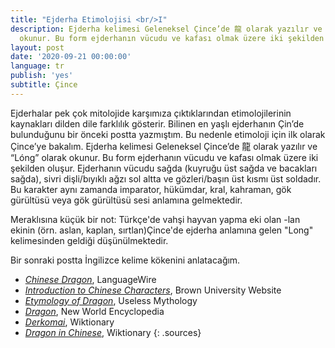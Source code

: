 ```yaml
---
title: "Ejderha Etimolojisi <br/>I"
description: Ejderha kelimesi Geleneksel Çince’de 龍 olarak yazılır ve “Lóng” olarak
  okunur. Bu form ejderhanın vücudu ve kafası olmak üzere iki şekilden oluşur.
layout: post
date: '2020-09-21 00:00:00'
language: tr
publish: 'yes'
subtitle: Çince
---
```


Ejderhalar pek çok mitolojide karşımıza çıktıklarından etimolojilerinin kaynakları dilden dile farklılık gösterir. Bilinen en yaşlı ejderhanın Çin’de bulunduğunu bir önceki postta yazmıştım. Bu nedenle etimoloji için ilk olarak Çince’ye bakalım. Ejderha kelimesi Geleneksel Çince’de 龍 olarak yazılır ve “Lóng” olarak okunur. Bu form ejderhanın vücudu ve kafası olmak üzere iki şekilden oluşur. Ejderhanın vücudu sağda (kuyruğu üst sağda ve bacakları sağda), sivri dişli/bıyıklı ağzı sol altta ve gözleri/başın üst kısmı üst soldadır. Bu karakter aynı zamanda imparator, hükümdar, kral, kahraman, gök gürültüsü veya gök gürültüsü sesi anlamına gelmektedir.

Meraklısına küçük bir not: Türkçe'de vahşi hayvan yapma eki olan -lan ekinin (örn. aslan, kaplan, sırtlan)Çince'de ejderha anlamına gelen "Long" kelimesinden geldiği düşünülmektedir.

Bir sonraki postta İngilizce kelime kökenini anlatacağım.

+ *[Chinese Dragon](https://www.languagewire.com/en/blog/chinese-dragon)*, LanguageWire
+ *[Introduction to Chinese Characters](https://www.brown.edu/about/administration/international-affairs/year-of-china/language-and-cultural-resources/introduction-chinese-characters/introduction-chinese-characters)*, Brown University Website
+ *[Etymology of Dragon](https://uselessetymology.com/2017/11/20/etymology-of-dragon/)*, Useless Mythology
+ *[Dragon](https://www.newworldencyclopedia.org/entry/Dragon)*, New World Encyclopedia
+ *[Derkomai](https://en.wiktionary.org/wiki/%CE%B4%CF%81%CE%AC%CE%BA%CF%89%CE%BD)*, Wiktionary
+ *[Dragon in Chinese](https://en.wiktionary.org/wiki/%E9%BE%8D)*, Wiktionary
{: .sources}
